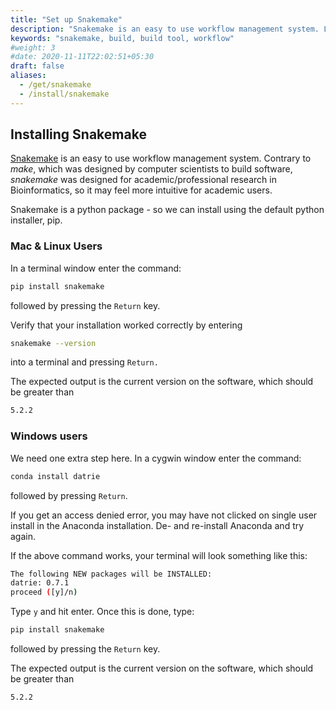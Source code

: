 ```yaml
---
title: "Set up Snakemake"
description: "Snakemake is an easy to use workflow management system. Learn how to install it."
keywords: "snakemake, build, build tool, workflow"
#weight: 3
#date: 2020-11-11T22:02:51+05:30
draft: false
aliases:
  - /get/snakemake
  - /install/snakemake
---
```


## Installing Snakemake

[Snakemake](https://snakemake.readthedocs.io/en/stable/) is an easy to use workflow management system. Contrary to *make*, which was designed by computer scientists to build software, *snakemake* was designed for academic/professional research in Bioinformatics, so it may feel more intuitive for academic users.

Snakemake is a python package - so we can install using the default python installer, pip.

### Mac & Linux Users

In a terminal window enter the command:

```bash
pip install snakemake
```
followed by pressing the `Return` key.

Verify that your installation worked correctly by entering

```bash
snakemake --version
```
into a terminal and pressing `Return.`

The expected output is the current version on the software, which should be greater than

```bash
5.2.2
```

### Windows users

We need one extra step here. In a cygwin window enter the command:

```bash
conda install datrie
```

followed by pressing `Return`.

If you get an access denied error, you may have not clicked on single user install in the Anaconda installation. De- and re-install Anaconda and try again.

If the above command works, your terminal will look something like this:

```bash
The following NEW packages will be INSTALLED:
datrie: 0.7.1
proceed ([y]/n)
```

Type `y` and hit enter. Once this is done, type:

```bash
pip install snakemake
```

followed by pressing the `Return` key.

The expected output is the current version on the software, which should be greater than

```bash
5.2.2
```
